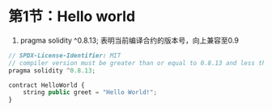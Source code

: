 #  第1节：Hello world

1. pragma solidity ^0.8.13; 表明当前编译合约的版本号，向上兼容至0.9

```js
// SPDX-License-Identifier: MIT
// compiler version must be greater than or equal to 0.8.13 and less than 0.9.0
pragma solidity ^0.8.13;

contract HelloWorld {
    string public greet = "Hello World!";
}
```

